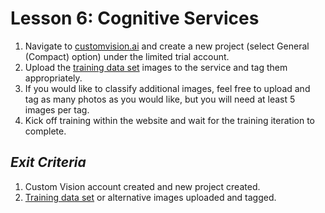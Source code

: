 # Lesson 6: Cognitive Services

1. Navigate to [customvision.ai](https://customvision.ai) and create a new project (select General (Compact) option) under the limited trial account.
2. Upload the [training data set](../Materials/TrainingSet) images to the service and tag them appropriately.
3. If you would like to classify additional images, feel free to upload and tag as many photos as you would like, but you will need at least 5 images per tag.
4. Kick off training within the website and wait for the training iteration to complete.


## _Exit Criteria_
1. Custom Vision account created and new project created.
2. [Training data set](../Materials/TrainingSet) or alternative images uploaded and tagged.
